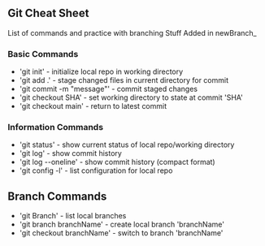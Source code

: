 ## Git Cheat Sheet

List of commands and practice with branching
Stuff Added in newBranch_
### Basic Commands
* 'git init' - initialize local repo in working directory
* 'git add .' - stage changed files in current directory for commit
* 'git commit -m "message"' - commit staged changes
* 'git checkout SHA' - set working directory to state at commit 'SHA'
* 'git checkout main' - return to latest commit

### Information Commands
* 'git status' - show current status of local repo/working directory
* 'git log' - show commit history
* 'git log --oneline' - show commit history (compact format)
* 'git config -l' - list configuration for local repo

## Branch Commands
* 'git Branch' - list local branches
* 'git branch branchName' - create local branch 'branchName'
* 'git checkout branchName' - switch to branch 'branchName'

